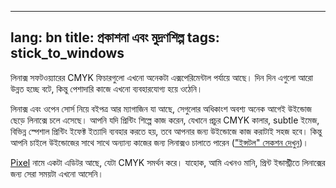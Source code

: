 
---
lang: bn
title: প্রকাশনা এবং মুদ্রণশিল্প
tags: stick_to_windows
---

লিনাক্স সফটওয়্যারের CMYK ফিচারগুলো এখনো অনেকটা এক্সপেরিমেন্টাল পর্যায়ে আছে। দিন দিন এগুলো আরো উন্নত হচ্ছে বটে, কিন্তু পেশাদারি কাজে এখনো ব্যবহারযোগ্য হয়ে ওঠেনি।

লিনাক্স এবং ওপেন সোর্স নিয়ে বইপত্র আর ম্যাগাজিন যা আছে, সেগুলোর অধিকাংশ অবশ্য অনেক আগেই উইন্ডোজ ছেড়ে লিনাক্সে চলে এসেছে। আপনি যদি প্রিন্টিং শিল্পে কাজ করেন, যেখানে প্রচুর CMYK কালার, subtle ইমেজ, বিভিন্ন স্পেশাল প্রিন্টিং ইফেক্ট ইত্যাদি ব্যবহার করতে হয়, তবে আপনার জন্য উইন্ডোজে কাজ করাটাই সহজ হবে। কিন্তু আপনি চাইলে উইন্ডোজের সাথে সাথে অন্যান্য কাজের জন্য লিনাক্সও চালাতে পারেন (<a href="/switch/install/index_bn.php">"ইন্সটল" সেকশন দেখুন</a>)।


<a href="http://www.kanzelsberger.com/pixel/">Pixel</a> নামে একটা এডিটর আছে, যেটা CMYK সমর্থন করে। যাহোক, আমি এখনও মানি, প্রিন্ট ইন্ডাস্ট্রীতে লিনাক্সের জন্য সেরা সময়টা এখনো আসেনি।

